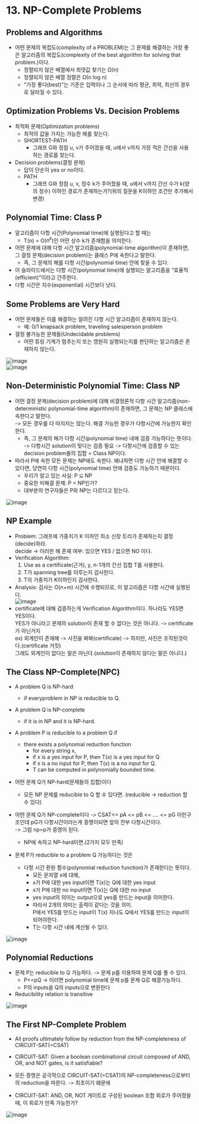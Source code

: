 # 13. NP-Complete Problems
## Problems and Algorithms
- 어떤 문제의 복잡도(complexity of a PROBLEM)는 그 문제를 해결하는 가장 좋은 알고리즘의 복잡도(complexity of the best algorithm for solving that problem.)이다.
  - 정렬되지 않은 배열에서 최댓값 찾기는 Ω(n)
  - 정렬되지 않은 배열 정렬은 Ω(n log n)
  - "가장 좋다(best)"는 기준은 입력이나 그 순서에 따라 평균, 최악, 최선의 경우로 달라질 수 있다.
 
## Optimization Problems Vs. Decision Problems
- 최적화 문제(Optimization problems)
  - 최적의 값을 가지는 가능한 해를 찾는다.
  - SHORTEST-PATH
    - 그래프 G와 정점 u, v가 주어졌을 때, u에서 v까지 가장 적은 간선을 사용하는 경로를 찾는다.
- Decision problems(결정 문제)
  - 답이 단순히 yes or no이다.
  - PATH
    - 그래프 G와 정점 u, v, 정수 k가 주어졌을 때, u에서 v까지 간선 수가 k(양의 정수) 이하인 경로가 존재하는가?(위의 질문을 K이하인 조건만 추가해서 변경)

## Polynomial Time: Class P
- 알고리즘이 다항 시간(Polynomial time)에 실행된다고 할 때는
  - T(n) = O($n^k$)인 어떤 상수 k가 존재함을 의미한다.
- 어떤 문제에 대해 다항 시간 알고리즘(polynomial-time algorithm)이 존재하면, 그 결정 문제(decision problem)는 클래스 P에 속한다고 말한다.
  - 즉, 그 문제의 해를 다항 시간(polynomial time) 안에 찾을 수 있다.
- 이 슬라이드에서는 다항 시간(polynomial time)에 실행되는 알고리즘을 “효율적(efficient)”이라고 간주한다.
- 다항 시간은 지수(exponential) 시간보다 낫다.

## Some Problems are Very Hard
- 어떤 문제들은 이를 해결하는 알려진 다항 시간 알고리즘이 존재하지 않는다.
  - 예: 0/1 knapsack problem, traveling salesperson problem
- 결정 불가능한 문제들(Undecidable problems)
  - 어떤 튜링 기계가 멈추는지 또는 영원히 실행되는지를 판단하는 알고리즘은 존재하지 않는다. <br>
  
![image](https://github.com/user-attachments/assets/4cb32a1f-9f4a-4a6f-947a-ac5918b0fe99) <br>
![image](https://github.com/user-attachments/assets/27dae2b1-45c8-4abf-8ed3-8eb4dcb08631) <br>

## Non-Deterministic Polynomial Time: Class NP
- 어떤 결정 문제(decision problem)에 대해 비결정론적 다항 시간 알고리즘(non-deterministic polynomial-time algorithm)이 존재하면, 그 문제는 NP 클래스에 속한다고 말한다. <br>
-> 모든 경우를 다 따지지는 않는다. 해결 가능한 경우가 다항시간에 가능한지 확인한다.
  - 즉, 그 문제의 해가 다항 시간(polynomial time) 내에 검증 가능하다는 뜻이다. <br>
  -> 다항시간 solution이 맞다는 검증 필요 -> 다항시간에 검증할 수 있는 decision problem들의 집합 = Class NP이다.
- 따라서 P에 속한 모든 문제는 NP에도 속한다. 왜냐하면 다항 시간 안에 해결할 수 있다면, 당연히 다항 시간(polynomial time) 안에 검증도 가능하기 때문이다.
  - 우리가 알고 있는 사실: P ⊆ NP
  - 중요한 미해결 문제: P = NP인가?
  - 대부분의 연구자들은 P와 NP는 다르다고 믿는다. <br>

![image](https://github.com/user-attachments/assets/c64d4282-99d8-4506-8209-5f8dae17a2c0)

## NP Example
- Problem: 그래프에 가중치가 K 이하인 최소 신장 트리가 존재하는지 결정(decide)하라. <br>
decide -> 이러한 해 존재 여부: 있으면 YES / 없으면 NO 이다.
- Verification Algorithm: 
  1. Use as a certificate(근거), y, n-1개의 간선 집합 T를 사용한다.
  2. T가 spanning tree를 이루는지 검사한다.
  3. T의 가중치가 K이하인지 검사한다.
- Analysis: 검사는 O(n+m) 시간에 수행되므로, 이 알고리즘은 다항 시간에 실행된다. <br>
![image](https://github.com/user-attachments/assets/c4ba5da0-6b89-4cfa-8ae2-37e812eeb50f) <br>
- certificate에 대해 검증하는게 Verification Algorithm이다. 하나라도 YES면 YES이다. <br>
YES가 아니라고 문제의 solution이 존재 할 수 없다는 것은 아니다. -> certificate가 아닌거지 <br>
ex) 외계인이 존재해 -> 사진을 봐봐(certificate) -> 하지만, 사진은 조작된것이다.(certificate 거짓) <br>
그래도 외계인이 없다는 말은 아닌다.(solution이 존재하지 않다는 말은 아니다.)

## The Class NP-Complete(NPC)
- A problem Q is NP-hard
  - if everyproblem in NP is reducible to Q.
- A problem Q is NP-complete 
  - if it is in NP and it is NP-hard.
- A problem P is reducible to a problem Q if 
  - there exists a polynomial reduction function
    - for every string x,
    - if x is a yes input for P, then T(x) is a yes input for Q
    - if x is a no input for P, then T(x) is a no input for Q.
    - T can be computed in polynomially bounded time.

- 어떤 문제 Q가 NP-hard(문제들의 집합)이다
  - 모든 NP 문제를 reducible to Q 할 수 있다면. (reducible -> reduction 할 수 있다)
- 어떤 문제 Q가 NP-complete이다 -> CSAT<= pA <= pB <= .... <= pG 이런구조인데 pG가 다항시간이라는게 증명이되면 앞의 전부 다항시간이다.<br>
-> 그럼 np=p가 증명이 된다.
  - NP에 속하고 NP-hard이면.(2가지 모두 만족)
- 문제 P가 reducible to a problem Q 가능하다는 것은
  - 다항 시간 환원 함수(polynomial reduction function)가 존재한다는 뜻이다.
    - 모든 문자열 x에 대해,
    - x가 P에 대한 yes input이면 T(x)는 Q에 대한 yes input
    - x가 P에 대한 no input이면 T(x)는 Q에 대한 no input
    - yes input의 의미는 output으로 yes를 만드는 input을 의미한다.
    - 따라서 2개의 의미는 출력이 같다는 것을 의미.<br>
    P에서 YES를 만드는 input이 T(x) 지나도 Q에서 YES를 만드는 input이 되어야한다.
    - T는 다항 시간 내에 계산될 수 있다. <br>
    
![image](https://github.com/user-attachments/assets/8c7d7b5f-c5b7-4e37-9317-e472d8783a93)

## Polynomial Reductions
- 문제 P는 reducible to Q 가능하다. -> 문제 p를 이용하여 문제 Q를 풀 수 있다.
  - P<=pQ -> 이러면 polynomial time에 문제 p를 문제 Q로 해결가능하다. 
  - P의 inputs을 Q의 inputs으로 변환한다
- Reducibility relation is transitive <br>

![image](https://github.com/user-attachments/assets/3eb1de6b-7e2b-43d0-a3d8-523479ad8678)

## The First NP-Complete Problem
- All proofs ultimately follow by reduction from the NP-completeness of CIRCUIT-SAT(=CSAT)
- CIRCUIT-SAT: Given a boolean combinational circuit composed of AND, OR, and NOT gates, is it satisfiable?

- 모든 증명은 궁극적으로 CIRCUIT-SAT(=CSAT)의 NP-completeness으로부터의 reduction을 따른다. -> 최초이기 떄문에
- CIRCUIT-SAT: AND, OR, NOT 게이트로 구성된 boolean 조합 회로가 주어졌을 때, 이 회로가 만족 가능한가? <br>

![image](https://github.com/user-attachments/assets/2b22b033-ad8c-4b19-81df-0af9e2c1d6cf)
